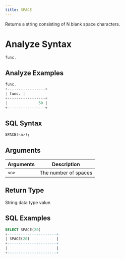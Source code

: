 ```yaml
---
title: SPACE
---
```


Returns a string consisting of N blank space characters.

# Analyze Syntax

```python
func.
```

## Analyze Examples
```python
func.
+-----------------+
| func. |
+-----------------+
|              50 |
+-----------------+
```

## SQL Syntax

```sql
SPACE(<n>);
```

## Arguments

| Arguments | Description          |
|-----------|----------------------|
| `<n>`     | The number of spaces |

## Return Type

String data type value.

## SQL Examples

```sql
SELECT SPACE(20)
+----------------------+
| SPACE(20)            |
+----------------------+
|                      |
+----------------------+
```
